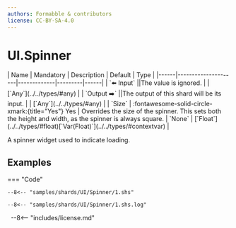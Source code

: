 ```yaml
---
authors: Formabble & contributors
license: CC-BY-SA-4.0
---
```



# UI.Spinner

<div class="sh-parameters" markdown="1">
| Name | Mandatory | Description | Default | Type |
|------|---------------------|-------------|---------|------|
| `⬅️ Input` ||The value is ignored. | | [`Any`](../../types/#any) |
| `Output ➡️` ||The output of this shard will be its input. | | [`Any`](../../types/#any) |
| `Size` | :fontawesome-solid-circle-xmark:{title="Yes"} Yes  | Overrides the size of the spinner. This sets both the height and width, as the spinner is always square. | `None` | [`Float`](../../types/#float)[`Var(Float)`](../../types/#contextvar) |

</div>

A spinner widget used to indicate loading.

## Examples

=== "Code"

  ```x86asm linenums="1"
  --8<-- "samples/shards/UI/Spinner/1.shs"
  ```

  ```
  --8<-- "samples/shards/UI/Spinner/1.shs.log"
  ```
&nbsp;
--8<-- "includes/license.md"


